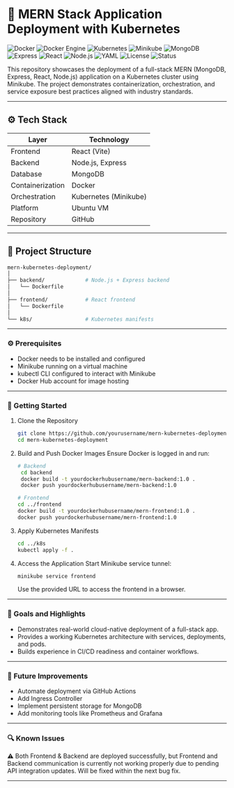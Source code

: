 # 🚀 MERN Stack Application Deployment with Kubernetes

![Docker](https://img.shields.io/badge/Docker-blue?logo=docker)
![Docker Engine](https://img.shields.io/badge/Docker%20Engine-blue?logo=docker)
![Kubernetes](https://img.shields.io/badge/Kubernetes-326ce5?logo=kubernetes)
![Minikube](https://img.shields.io/badge/Minikube-lightblue?logo=kubernetes)
![MongoDB](https://img.shields.io/badge/MongoDB-brightgreen?logo=mongodb)
![Express](https://img.shields.io/badge/Express.js-lightgrey?logo=express)
![React](https://img.shields.io/badge/React-blue?logo=react)
![Node.js](https://img.shields.io/badge/Node.js-green?logo=node.js)
![YAML](https://img.shields.io/badge/Config-YAML-yellow)
![License](https://img.shields.io/badge/license-MIT-blue)
![Status](https://img.shields.io/badge/status-Active-brightgreen)

This repository showcases the deployment of a full-stack MERN (MongoDB, Express, React, Node.js) application on a Kubernetes cluster using Minikube. The project demonstrates containerization, orchestration, and service exposure best practices aligned with industry standards.

---


## ⚙️ Tech Stack

| Layer        | Technology                     |
|-------------|---------------------------------|
| Frontend     | React (Vite)                    |
| Backend      | Node.js, Express                |
| Database     | MongoDB                         |
| Containerization | Docker                      |
| Orchestration   | Kubernetes (Minikube)        |
| Platform      | Ubuntu VM                      |
| Repository    | GitHub                         |

---


## 📁 Project Structure

```bash
mern-kubernetes-deployment/
│
├── backend/             # Node.js + Express backend
│   └── Dockerfile
│
├── frontend/            # React frontend
│   └── Dockerfile
│
└── k8s/                 # Kubernetes manifests
```

---

### ⚙️ Prerequisites

- Docker needs to be installed and configured
- Minikube running on a virtual machine
- kubectl CLI configured to interact with Minikube
- Docker Hub account for image hosting

---

### 🚀 Getting Started

1. Clone the Repository
   ```bash
   git clone https://github.com/yourusername/mern-kubernetes-deployment.git
   cd mern-kubernetes-deployment
   ```
2. Build and Push Docker Images
     Ensure Docker is logged in and run:
   ```bash
   # Backend
    cd backend
    docker build -t yourdockerhubusername/mern-backend:1.0 .
    docker push yourdockerhubusername/mern-backend:1.0

   # Frontend
   cd ../frontend
   docker build -t yourdockerhubusername/mern-frontend:1.0 .
   docker push yourdockerhubusername/mern-frontend:1.0
   ```
3. Apply Kubernetes Manifests
   ```bash
   cd ../k8s
   kubectl apply -f .
   ```
4. Access the Application
   Start Minikube service tunnel:
   ```bash
   minikube service frontend
   ```
   Use the provided URL to access the frontend in a browser.

---

### 🎯 Goals and Highlights

- Demonstrates real-world cloud-native deployment of a full-stack app.
- Provides a working Kubernetes architecture with services, deployments, and pods.
- Builds experience in CI/CD readiness and container workflows.
   
---

### 📌 Future Improvements

- Automate deployment via GitHub Actions
- Add Ingress Controller
- Implement persistent storage for MongoDB
- Add monitoring tools like Prometheus and Grafana

---

### 🔍 Known Issues
  ⚠️ Both Frontend & Backend are deployed successfully, but Frontend and Backend communication is currently not working properly due to pending API integration updates. Will be fixed within the next bug fix. 
   
---




   

